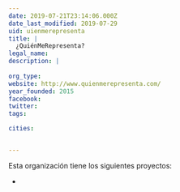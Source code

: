 ```yaml
---
date: 2019-07-21T23:14:06.000Z
date_last_modified: 2019-07-29
uid: uienmerepresenta
title: |
  ¿QuiénMeRepresenta?
legal_name: 
description: |
  
org_type: 
website: http://www.quienmerepresenta.com/
year_founded: 2015
facebook: 
twitter: 
tags:

cities: 


---
```


Esta organización tiene los siguientes proyectos:

- [](/proyectos/uienmerepresenta)
